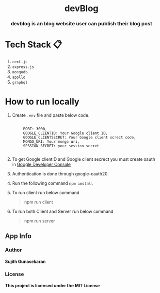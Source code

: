 <h1 align="center">devBlog</h1>

<h3 align="center">devblog is an blog website user can publish their blog post</h3>

# Tech Stack 📋
  
  1. `next.js`
  2. `express.js`
  3. `mongodb`
  4. `apollo`
  5. `graphql`

# How to run locally 
  
  1. Create `.env` file and paste below code.
     
     <pre>
      <code>
          PORT: 3000,
          GOOGLE_CLIENTID: Your Google client ID,
          GOOGLE_CLIENTSECRET: Your Google client screct code,
          MONGO_URI: Your mongo uri,
          SESSION_SECRET: your session secret
      </code>
     </pre>
     
   2. To get Google clientID and Google client secrect you must create oauth in [Google Developer Console](https://console.developers.google.com)
   3. Authentication is done through google-oauth20.
   4. Run the following command `npm install`
   5. To run client run below command
      > npm run client
   6. To run both Client and Server run below command
      > npm run server

## App Info

<h3>Author</h3>

<h4>Sujith Gunasekaran</h3>

<h3>License</h3>

<h4>This project is licensed under the MIT License</h4>

  

